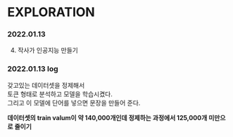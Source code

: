 # EXPLORATION   
### 2022.01.13
4. 작사가 인공지능 만들기   

### 2022.01.13 log   

갖고있는 데이터셋을 정제해서   
토큰 형태로 분석하고 모델을 학습시켰다.   
그리고 이 모델에 단어를 넣으면 문장을 만들어 준다.   

**데이터셋의 train valum이 약 140,000개인데 정제하는 과정에서 125,000개 미만으로 줄이기**   

